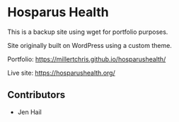 # Hosparus Health

This is a backup site using wget for portfolio purposes.

Site originally built on WordPress using a custom theme.

Portfolio: https://millertchris.github.io/hosparushealth/

Live site: https://hosparushealth.org/

## Contributors
* Jen Hail
